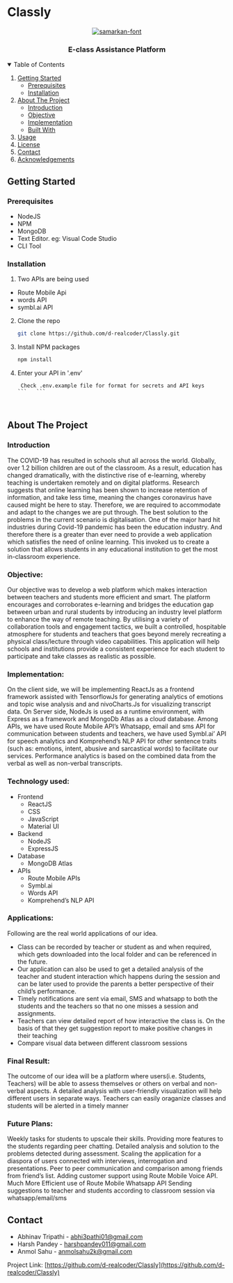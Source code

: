 # Classly

<p align="center">
  <a href="https://github.com/anmolsahu2k/Classly">
    <img src="https://fontmeme.com/permalink/211113/7d2d2b68eee534bbc07424fa5e08845e.png" alt="samarkan-font" border="0">
  </a>
  <h3 align="center">E-class Assistance Platform</h3>

</p>



<!-- TABLE OF CONTENTS -->
<details open="open">
  <summary>Table of Contents</summary>
  <ol>
    <li>
      <a href="#getting-started">Getting Started</a>
      <ul>
        <li><a href="#prerequisites">Prerequisites</a></li>
        <li><a href="#installation">Installation</a></li>
      </ul>
    </li>
    <li>
      <a href="#about-the-project">About The Project</a>
      <ul>
        <li><a href="#introduction">Introduction</a></li>
        <li><a href="#objective">Objective</a></li>
        <li><a href="#implementation">Implementation</a></li>
        <li><a href="#built-with">Built With</a></li>
      </ul>
    </li>
    <li><a href="#usage">Usage</a></li>
    <li><a href="#license">License</a></li>
    <li><a href="#contact">Contact</a></li>
    <li><a href="#acknowledgements">Acknowledgements</a></li>
  </ol>
</details>





<!-- GETTING STARTED -->
## Getting Started
### Prerequisites

* NodeJS
* NPM
* MongoDB
* Text Editor. eg: Visual Code Studio
* CLI Tool

### Installation

1. Two APIs are being used 
- Route Mobile Api
- words API
- symbl.ai API

2. Clone the repo
   ```sh
   git clone https://github.com/d-realcoder/Classly.git
   ```
3. Install NPM packages
   ```sh
   npm install
   ```
4. Enter your API in '.env'
   ```
    Check .env.example file for format for secrets and API keys
   ```   ```



<!-- ABOUT THE PROJECT -->
## About The Project
### Introduction
The COVID-19 has resulted in schools shut all across the world. Globally, over 1.2 billion children are out of the classroom. As a result, education has changed dramatically, with the distinctive rise of e-learning, whereby teaching is undertaken remotely and on digital platforms.
Research suggests that online learning has been shown to increase retention of information, and take less time, meaning the changes coronavirus have caused might be here to stay. Therefore, we are required to accommodate and adapt to the changes we are put through. The best solution to the problems in the current scenario is digitalisation. One of the major hard hit industries during Covid-19 pandemic has been the education industry. And therefore there is a greater than ever need to provide a web application which satisfies the need of online learning. 
This invoked us to create a solution that allows students in any educational institution to get the most in-classroom experience.


### Objective: 
Our objective was to develop a web platform which makes interaction between teachers and students more efficient and smart. The platform encourages and corroborates e-learning and bridges the education gap between urban and rural students by introducing an industry level platform to enhance the way of remote teaching.
By utilising a variety of collaboration tools and engagement tactics, we built a controlled, hospitable atmosphere for students and teachers that goes beyond merely recreating a physical class/lecture through video capabilities.
This application will help schools and institutions provide a consistent experience for each student to participate and take classes as realistic as possible.



### Implementation: 
On the client side, we will be implementing ReactJs as a frontend framework assisted with TensorflowJs for generating analytics of emotions and topic wise analysis and and nivoCharts.Js for visualizing transcript data.
On Server side, NodeJs is used as a runtime environment, with Express as a framework and MongoDb Atlas as a cloud database. 
Among APIs, we have used Route Mobile API’s Whatsapp, email and sms API for communication between students and teachers, we have used Symbl.ai’ API for speech analytics and Komprehend’s NLP API for other sentence traits (such as: emotions, intent, abusive and sarcastical words) to facilitate our services.
Performance analytics is based on the combined data from the verbal as well as non-verbal transcripts.



### Technology used:
* Frontend
    * ReactJS
    * CSS
    * JavaScript
    * Material UI
* Backend
    * NodeJS
    * ExpressJS
* Database
    * MongoDB Atlas
* APIs
    * Route Mobile APIs
    * Symbl.ai
    * Words API
    * Komprehend’s NLP API

### Applications:
Following are the real world applications of our idea.
- Class can be recorded by teacher or student as and when required, which gets downloaded into the local folder and can be referenced in the future.
- Our application can also be used to get a detailed analysis of the teacher and student interaction which happens during the session and can be later used to provide the parents a better perspective of their child’s performance.
- Timely notifications are sent via email, SMS and whatsapp to both the students and the teachers so that no one misses a session and assignments.
- Teachers can view detailed report of how interactive the class is. On the basis of that they get suggestion report to make positive changes in their teaching
- Compare visual data between different classroom sessions




### Final Result: 
The outcome of our idea will be a platform where users(i.e. Students, Teachers) will be able to assess themselves or others on verbal and non-verbal aspects. A detailed analysis with user-friendly visualization will help different users in separate ways. Teachers can easily oraganize classes and students will be alerted in a timely manner

### Future Plans: 
Weekly tasks for students to upscale their skills.
Providing more features to the students regarding peer chatting. 
Detailed analysis and solution to the problems detected during assessment.
Scaling the application for a diaspora of users connected with interviews, interrogation and presentations.
Peer to peer communication and comparison among friends from friend’s list.
Adding customer support using Route Mobile Voice API.
Much More Efficient use of Route Mobile Whatsapp API
Sending suggestions to teacher and students according to classroom session via whatsapp/email/sms



## Contact

- Abhinav Tripathi - abhi3pathi01@gmail.com
- Harsh Pandey - harshpandey011@gmail.com
- Anmol Sahu - anmolsahu2k@gmail.com

Project Link: [https://github.com/d-realcoder/Classly](https://github.com/d-realcoder/Classly)
